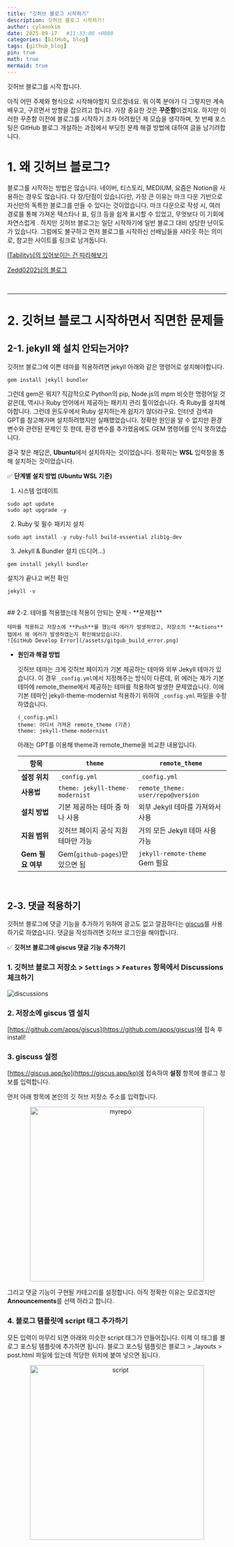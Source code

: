 ```yaml
--- 
title: "깃허브 블로그 시작하기"
description: 깃허브 블로그 시작하기!
author: cylanokim
date: 2025-09-17   #11:33:00 +0800
categories: [GitHub, blog]
tags: [github_blog]
pin: true
math: true
mermaid: true
---
```

깃허브 블로그를 시작 합니다. 

아직 어떤 주제와 형식으로 시작해야할지 모르겠네요. 뭐 이쪽 분야가 다 그렇지만 계속 배우고, 구르면서 방향을 잡으려고 합니다. 가장 중요한 것은 **꾸준함**이겠지요. 하지만 이러한 꾸준함 이전에 블로그를 시작하기 조차 어려웠던 제 모습을 생각하며, 첫 번째 포스팅은 GitHub 블로그 개설하는 과정에서 부딧힌 문제 해결 방법에 대하여 글을 남기려합니다.

# 1. 왜 깃허브 블로그?

블로그를 시작하는 방법은 많습니다. 네이버, 티스토리, MEDIUM, 요즘은 Notion을 사용하는 경우도 많습니다. 다 장/단점이 있습니다만, 가장 큰 이유는 마크 다운 기반으로 자신만의 독특한 블로그를 만들 수 있다는 것이었습니다. 마크 다운으로 작성 시, 여러 경로를 통해 가져온 텍스타나 표, 링크 등을 쉽게 표시할 수 있었고, 무엇보다 이 기회에 자연스럽게 . 하지만 깃허브 블로그는 일단 시작하기에 일반 블로그 대비 상당한 난이도가 있습니다. 그럼에도 불구하고 먼저 블로그를 시작하신 선배님들을 샤라웃 하는 의미로, 참고한 사이트를 링크로 남겨둡니다.    

[ITability님의 있어보이는 건 따라해보기](https://tired-o.github.io/)

[Zedd0202님의 블로그](https://zeddios.tistory.com/)

<br>

---
# 2. 깃허브 블로그 시작하면서 직면한 문제들
## 2-1. jekyll 왜 설치 안되는거야?
깃허브 블로그에 이쁜 테마를 적용하려면 jekyll 아래와 같은 명령어로 설치해야합니다.
```console
gem install jekyll bundler
```
그런데 gem은 뭐지? 직감적으로 Python의 pip, Node.js의 mpm 비슷한 명령어일 것 같은데, 역시나 Ruby 언어에서 제공하는 패키지 관리 툴이었습니다. 즉 Ruby를 설치해야합니다. 그런데 윈도우에서 Ruby 설치하는게 쉽지가 않더라구요. 인터넷 검색과 GPT를 참고해가며 설치하려했지만 실패했었습니다. 정확한 원인을 알 수 없지만 환경 변수와 관련된 문제인 듯 한데, 환경 변수를 추가했음에도 GEM 명령어를 인식 못하였습니다.

결국 찾은 해답은, **Ubuntu**에서 설치하자는 것이었습니다. 정확히는 **WSL** 입력창을 통해 설치하는 것이었습니다.

✅ **단계별 설치 방법 (Ubuntu WSL 기준)**
1. 시스템 업데이트
```
sudo apt update
sudo apt upgrade -y
```  
2. Ruby 및 필수 패키지 설치
```
sudo apt install -y ruby-full build-essential zlib1g-dev
```
3. Jekyll & Bundler 설치 (드디어...)
```
gem install jekyll bundler
```
설치가 끝나고 버전 확인
```
jekyll -v
```
<br>
## 2-2. 테마를 적용했는데 적용이 안되는 문제
- **문제점**

    테마를 적용하고 저장소에 **Push**를 했는데 에러가 발생하였고, 저장소의 **Actions** 텝에서 왜 에러가 발생하였는지 확인해보았습니다.
    ![GitHub Develop Error](/assets/gitgub_build_error.png)


- **원인과 해결 방법**

    깃허브 테마는 크게 깃허브 페이지가 기본 제공하는 테마와 외부 Jekyll 테마가 있습니다. 이 경우 `_config.yml`에서 지정해주는 방식이 다른데, 위 에러는 제가 기본 테마에 remote_theme에서 제공하는 테마를 적용하여 발생한 문제였습니다. 이에 기본 테마인 jekyll-theme-modernist 적용하기 위하여 `_config.yml` 파일을 수정하였습니다. 

    ```
    (_config.yml)
    theme: 어디서 가져온 remote_theme (기존)
    theme: jekyll-theme-modernist
    ```

    아래는 GPT를 이용해 theme과 remote_theme을 비교한 내용입니다. 

    | 항목            | `theme`                                 | `remote_theme`                             |
    | ------------- | --------------------------------------- | ------------------------------------------ |
    | **설정 위치**     | `_config.yml`                           | `_config.yml`                              |
    | **사용법**       | `theme: jekyll-theme-modernist`         | `remote_theme: user/repo@version`          |
    | **설치 방법**     | 기본 제공하는 테마 중 하나 사용        | 외부 Jekyll 테마를 가져와서 사용           |
    | **지원 범위**     | 깃허브 페이지 공식 지원 테마만 가능               | 거의 모든 Jekyll 테마 사용 가능 |
    | **Gem 필요 여부** | Gem(`github-pages`)만 있으면 됨 | `jekyll-remote-theme` Gem 필요               |

<br>

## 2-3. 댓글 적용하기
깃허브 블로그에 댓글 기능을 추가하기 위하여 광고도 없고 깔끔하다는 [giscus](https://github.com/apps/giscus)를 사용하기로 하였습니다. 댓글을 작성하려면 깃허브 로그인을 해야합니다.

✅ **깃허브 블로그에 giscus 댓글 기능 추가하기**
### 1. 깃허브 블로그 저장소 > `Settings` > `Features` 항목에서 **Discussions** 체크하기
![discussions](/assets/discussions.png)

### 2. 저장소에 giscus 앱 설치
[https://github.com/apps/giscus](https://github.com/apps/giscus)에 접속 후 install!

### 3. giscuss 설정 
[https://giscus.app/ko](https://giscus.app/ko)에 접속하여 **설정** 항목에 블로그 정보를 입력합니다.

먼저 아래 항목에 본인의 깃 허브 저장소 주소를 입력합니다.
<p align="center">
  <img src="/assets/my_repo.PNG" alt="myrepo" width="400">
</p>

그리고 댓글 기능이 구현될 카테고리를 설정합니다. 아직 정확한 이유는 모르겠지만 **Announcements**를 선택 하라고 합니다.

### 4. 블로그 탬플릿에 script 태그 추가하기 
모든 입력이 마무리 되면 아래와 미슷한 script 태그가 만들어집니다. 이제 이 태그를 블로그 포스팅 템플릿에 추가하면 됩니다. 블로그 포스팅 템플릿은 블로그 > _layouts > post.html 파일에 있는데 적당한 위치에 붙여 넣으면 됩니다. 
<p align="center">
<img src="/assets/script_tag.PNG" alt="script" width="400">
</p>
